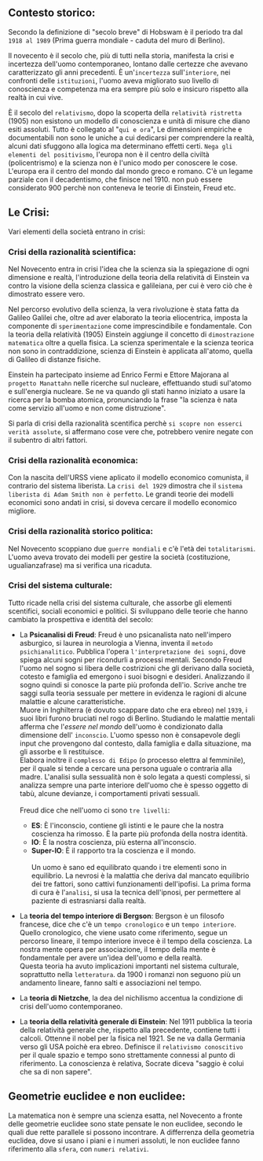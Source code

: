 <IndicePath/>
<script>
  import IndicePath from '$lib/IndicePath/index.svelte';
  </script>

## Contesto storico: 
Secondo la definizione di "secolo breve" di Hobswam è il periodo tra dal `1918 al 1989` (Prima guerra mondiale - caduta del muro di Berlino).

Il novecento è il secolo che, più di tutti nella storia, manifesta la crisi e incertezza dell'uomo contemporaneo, lontano dalle certezze che avevano caratterizzato gli anni precedenti. È un'`incertezza` sull'`interiore`, nei confronti delle `istituzioni`, l'uomo aveva migliorato suo livello di conoscienza e competenza ma era sempre più solo e insicuro rispetto alla realtà in cui vive.  

È il secolo del `relativismo`, dopo la scoperta della `relatività ristretta` (1905) non esistono un modello di conoscienza e unità di misure che diano esiti assoluti. Tutto è collegato al "`qui e ora`", Le dimensioni empiriche e documentabili non sono le uniche a cui dedicarsi per comprendere la realtà, alcuni dati sfuggono alla logica ma determinano effetti certi. `Nega gli elementi del positivismo`, l'europa non è il centro della civiltà (policentrismo) e la scienza non è l'unico modo per conoscere le cose. L'europa era il centro del mondo dal mondo greco e romano. 
C'è un legame parziale con il decadentismo, che finisce nel 1910. non può essere considerato 900 perchè non conteneva le teorie di Einstein, Freud etc.  

## Le Crisi:
Vari elementi della società entrano in crisi:

### Crisi della razionalità scientifica: 
Nel Novecento entra in crisi l'idea che la scienza sia la spiegazione di ogni dimensione e realtà, l'introduzione della teoria della relatività di Einstein va contro la visione della scienza classica e galileiana, per cui è vero ciò che è dimostrato essere vero.

Nel percorso evolutivo della scienza, la vera rivoluzione è stata fatta da Galileo Galilei che, oltre ad aver elaborato la teoria eliocentrica, imposta la componente di `sperimentazione` come imprescindibile e fondamentale.
Con la teoria della relatività (1905) Einstein aggiunge il concetto di `dimostrazione matematica` oltre a quella fisica.
La scienza sperimentale e la scienza teorica non sono in contraddizione, scienza di Einstein è applicata all'atomo, quella di Galileo di distanze fisiche.

Einstein ha partecipato insieme ad Enrico Fermi e Ettore Majorana al `progetto Manattahn` nelle ricerche sul nucleare, effettuando studi sul'atomo e sull'energia nucleare. Se ne va quando gli stati hanno iniziato a usare la ricerca per la bomba atomica, pronunciando la frase "la scienza è nata come servizio all'uomo e non come distruzione".  

Si parla di crisi della razionalità scentifica perchè `si scopre non esserci verità assolute`, si affermano cose vere che, potrebbero venire negate con il subentro di altri fattori.

### Crisi della razionalità economica:
Con la nascita dell'URSS viene aplicato il modello economico comunista, il contrario del sistema liberista. La `crisi del 1929` dimostra che il `sistema liberista di Adam Smith non è perfetto`. Le grandi teorie dei modelli economici sono andati in crisi, si doveva cercare il modello economico migliore. 

### Crisi della razionalità storico politica:  
Nel Novecento scoppiano due `guerre mondiali` e c'è l'età dei `totalitarismi`. L'uomo aveva trovato dei modelli per gestire la società (costituzione, ugualianzafrase) ma si verifica una ricaduta.

### Crisi del sistema culturale:
Tutto ricade nella crisi del sistema culturale, che assorbe gli elementi scentifici, sociali economici e politici. Si sviluppano delle teorie che hanno cambiato la prospettiva e identità del secolo:

- La **Psicanalisi di Freud**: Freud è uno psicanalista nato nell'impero asburgico, si laurea in neurologia a Vienna, inventa il `metodo psichianalitico`. Pubblica l'opera `l'interpretazione dei sogni`, dove spiega alcuni sogni per ricondurli a processi mentali. Secondo Freud l'uomo nel sogno si libera delle costrizioni che gli derivano dalla società, cotesto e famiglia ed emergono i suoi bisogni e desideri. Analizzando il sogno quindi si conosce la parte più profonda dell'io. Scrive anche tre saggi sulla teoria sessuale per mettere in evidenza le ragioni di alcune malattie e alcune caratteristiche. <br>
Muore in Inghilterra (è dovuto scappare dato che era ebreo) nel `1939`, i suoi libri furono bruciati nel rogo di Berlino.
Studiando le malattie mentali afferma che l'*essere nel mondo* dell'uomo è condizionato dalla dimensione dell' `inconscio`. L'uomo spesso non è consapevole degli input che provengono dal contesto, dalla famiglia e dalla situazione, ma gli assorbe e li restituisce.<br>
Elabora inoltre il `complesso di Edipo` (o processo elettra al femminile), per il quale si tende a cercare una persona uguale o contraria alla madre. L'analisi sulla sessualità non è solo legata a questi complessi, si analizza sempre una parte interiore dell'uomo che è spesso oggetto di tabù, alcune devianze, i comportamenti privati sessuali.<br><br>
Freud dice che nell'uomo ci sono `tre livelli`:  
  - **ES**: È l'inconscio, contiene gli istinti e le paure che la nostra coscienza ha rimosso. È la parte più profonda della nostra identità. 
  - **IO**: È la nostra coscienza, più esterna all'inconscio.
  - **Super-IO**: È il rapporto tra la coscienza e il mondo.<br><br>
Un uomo è sano ed equilibrato quando i tre elementi sono in equilibrio. La nevrosi è la malattia che deriva dal mancato equilibrio dei tre fattori, sono cattivi funzionamenti dell'ipofisi. La prima forma di cura è l'`analisi`, si usa la tecnica dell'ipnosi, per permettere al paziente di estrasniarsi dalla realtà.

- La **teoria del tempo interiore di Bergson**: Bergson è un filosofo francese, dice che c'è un `tempo cronologico` e un `tempo interiore`. Quello cronologico, che viene usato come riferimento, segue un percorso lineare, il tempo interiore invece è il tempo della coscienza. La nostra mente opera per associazione, il tempo della mente è fondamentale per avere un'idea dell'uomo e della realtà.<br>
Questa teoria ha avuto implicazioni importanti nel sistema culturale, soprattutto nella `letteratura`. da 1900 i romanzi non seguono più un andamento lineare, fanno salti e associazioni nel tempo.

- La **teoria di Nietzche**, la dea del nichilismo accentua la condizione di crisi dell'uomo contemporaneo.   

- La **teoria della relatività generale di Einstein**: Nel 1911 pubblica la teoria della relatività generale che, rispetto alla precedente, contiene tutti i calcoli. Ottenne il nobel per la fisica nel 1921. Se ne va dalla Germania verso gli USA poichè era ebreo. Definisce il `relativismo conoscitivo` per il quale spazio e tempo sono strettamente connessi al punto di riferimento. La conoscienza è relativa, Socrate diceva "saggio è colui che sa di non sapere".

## Geometrie euclidee e non euclidee: 
La matematica non è sempre una scienza esatta, nel Novecento a fronte delle geometrie euclidee sono state pensate le non euclidee, secondo le quali due rette parallele si possono incontrare. A differrenza della geometria euclidea, dove si usano i piani e i numeri assoluti, le non euclidee fanno riferimento alla `sfera`, con `numeri relativi`.
 


 